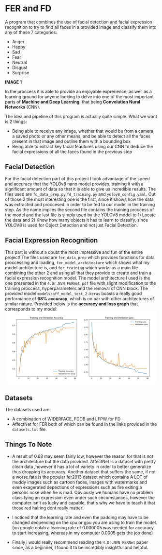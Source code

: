 # FER and FD
A program that combines the use of facial detection and facial expression recognition to try to find all faces in a provided image and classify them into any of these 7 categories:
* Anger
* Happy
* Sad
* Fear 
* Neutral
* Disgust
* Surprise

**IMAGE 1**

In the proccess it is able to provide an enjoyable exprerience, as well as a learning ground for anyone looking to delve into one of the most important parts of **Machine and Deep Learning**, that being **Convolution Nural Networks** (CNN).

The idea and pipeline of this program is actually quite simple. What we want is 2 things:
* Being able to receive any image, whether that would be from a camera, a saved photo or any other means, and be able to detect all the faces present in that image and outline them with a bounding box
* Being able to extract key facial feautures using our CNN to deduce the facial expressions of all the faces found in the previous step

## Facial Detection
For the facial detection part of this project I took advantage of the speed and accuracy that the YOLOv8 nano model provides, training it with a significant amount of data so that it is able to give us incredible results.
The files used are `fd_data_prep.py`,`fd_training.py` and `yolov8_config.yaml`. Out of those 2 the most interesting one is the first, since it shows how the data was extracted and proccesed in order to be fed to our model in the training step. As the name implies the second file contains the training proccess of the model and the last file is simply used by the YOLOV8 model to 1) Locate the data and 2) Know how many objects it has to learn to classify, since YOLOV8 is used for Object Detection and not just Facial Detection. 

## Facial Expression Recognition
This part is without a doubt the most impressive and fun of the entire project! The files used are `fer_data_prep` which provides functions for data proccessing and loading, `fer_model_architecture` which shows what my model architecture is, and `fer_training` which works as a main file combining the other 2 and using all that they provide to create and train a facial expression recognition model. The model architecture I used
is the one presented in the `4.Dr.NVN FERNet.pdf` file with slight modification to the training proccess, hyperparameters and the removal of CNN block. The provided model `models/aff_model_test_2.keras` boasts a really good performance of **68% accuracy**, which is on par with other architectures of similar nature.
Provided below is the **accuracy and loss graph** that corresponds to my model:
![graph](assets/graph.jpg)

## Datasets
The datasets used are:
* A combination of WIDERFACE, FDDB and LFPW for FD
* AffectNet for FER
both of which can be found in the links provided in the `datasets.txt` file.

## Things To Note
* A result of 0.68 may seem fairly low, however the reason for that is not the architecture but the data provided. AffectNet is a dataset with pretty clean data ,however it has a lot of variety in order to better generalize thus dropping its accuracy. Another dataset that suffers the same, if not a worse fate is the popular fer2013 dataset which contains A LOT of muddy images such as cartoon faces, images with watermarks and even exagerated depections of expressions such as fire exiting a persons nose when he is mad. Obviously we humans have no problem classifying an expression even under such circumstances, however the computer isn't as lucky and capable, that's why we have to teach it that those red hairing dont really matter!  

* I noticed that the learning rate and even the padding may have to be changed deopending on the cpu or gpu you are using to train the model. (on google colab a learning rate of 0.000005 was needed for accuracy to start increasing, whereas in my computer 0.0005 gets the job done)

* Finally i would really recommend reading the `4.Dr.NVN FERNet` paper since, as a beginner, I found it to be incredibly insightful and helpful. 
